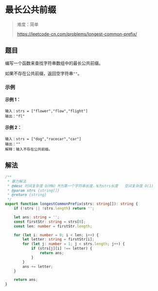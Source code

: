 # 最长公共前缀

> 难度：简单
>
> https://leetcode-cn.com/problems/longest-common-prefix/

## 题目

编写一个函数来查找字符串数组中的最长公共前缀。

如果不存在公共前缀，返回空字符串`""`。

### 示例

#### 示例 1：

```
输入：strs = ["flower","flow","flight"]
输出："fl"
```

#### 示例 2：

```
输入：strs = ["dog","racecar","car"]
输出：""
解释：输入不存在公共前缀。
```

## 解法

```typescript
/**
 * 暴力解法
 * @desc 时间复杂度 O(MN) M为第一个字符串长度，N为strs长度   空间复杂度 O(1)
 * @param strs {string[]}
 * @return {string}
 */
export function longestCommonPrefix(strs: string[]): string {
    if (!strs || !strs.length) return '';

    let ans: string = '';
    const firstStr: string = strs[0];
    const len: number = firstStr.length;

    for (let i: number = 0; i < len; i++) {
        let letter: string = firstStr[i];
        for (let j: number = 1; j < strs.length; j++) {
            if (strs[j][i] !== letter) {
                return ans;
            }
        }
        ans += letter;
    }

    return ans;
}
```
